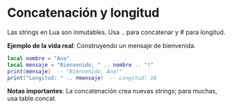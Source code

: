 # Concatenación y longitud

Las strings en Lua son inmutables. Usa .. para concatenar y # para longitud.

**Ejemplo de la vida real**: Construyendo un mensaje de bienvenida.

```lua
local nombre = "Ana"
local mensaje = "Bienvenido, " .. nombre .. "!"
print(mensaje)  -- "Bienvenido, Ana!"
print("Longitud: " .. #mensaje)  -- Longitud: 18
```

**Notas importantes**: La concatenación crea nuevas strings; para muchas, usa table.concat.